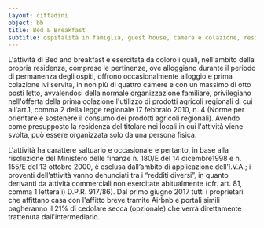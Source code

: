 ```yaml
---
layout: cittadini
object: bb
title: Bed & Breakfast
subtitle: ospitalità in famiglia, guest house, camera e colazione, residenza d'epoca, Airbnb, B&B
---
```


L'attività di Bed and breakfast è esercitata da coloro i quali, nell'ambito della propria residenza, comprese le pertinenze, ove alloggiano durante il periodo di permanenza degli ospiti, offrono occasionalmente alloggio e prima colazione ivi servita, in non più di quattro camere e con un massimo di otto posti letto, avvalendosi della normale organizzazione familiare, privilegiano nell'offerta della prima colazione l'utilizzo di prodotti agricoli regionali di cui all'art.1, comma 2 della legge regionale 17 febbraio 2010, n. 4 (Norme per orientare e sostenere il consumo dei prodotti agricoli regionali).
Avendo come presupposto la residenza del titolare nei locali in cui l'attività viene svolta, può essere organizzata solo da una persona fisica.

L'attività ha carattere saltuario e occasionale e pertanto, in base alla risoluzione del Ministero delle finanze n. 180/E del 14 dicembre1998 e n. 155/E del 13 ottobre 2000, è esclusa dall’ambito di applicazione dell’I.V.A.; i proventi dell’attività vanno denunciati tra i “redditi diversi”, in quanto derivanti da attività commerciali non esercitate abitualmente (cfr. art. 81, comma 1 lettera i) D.P.R. 917/86). Dal primo giugno 2017 tutti i proprietari che affittano casa con l'affitto breve tramite Airbnb e portali simili pagheranno il 21% di cedolare secca (opzionale) che verrà direttamente trattenuta dall'intermediario.
